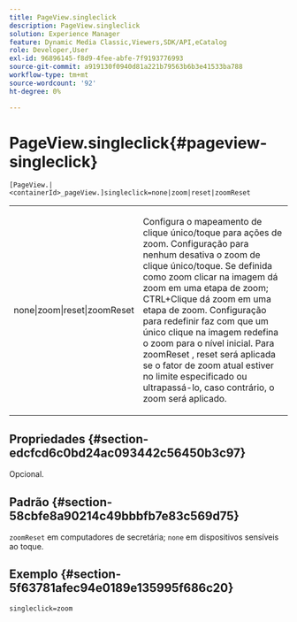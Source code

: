 ```yaml
---
title: PageView.singleclick
description: PageView.singleclick
solution: Experience Manager
feature: Dynamic Media Classic,Viewers,SDK/API,eCatalog
role: Developer,User
exl-id: 96896145-f8d9-4fee-abfe-7f9193776993
source-git-commit: a919130f0940d81a221b79563b6b3e41533ba788
workflow-type: tm+mt
source-wordcount: '92'
ht-degree: 0%

---
```


# PageView.singleclick{#pageview-singleclick}

`[PageView.|<containerId>_pageView.]singleclick=none|zoom|reset|zoomReset`

<table id="table_5654736F216D4ABC9FC783F83E0BBA03"> 
 <tbody> 
  <tr> 
   <td colname="col1"> <p> <span class="codeph"> none|zoom|reset|zoomReset </span> </p> </td> 
   <td colname="col2"> <p> Configura o mapeamento de clique único/toque para ações de zoom. Configuração para <span class="codeph"> nenhum </span> desativa o zoom de clique único/toque. Se definida como <span class="codeph"> zoom </span> clicar na imagem dá zoom em uma etapa de zoom; CTRL+Clique dá zoom em uma etapa de zoom. Configuração para <span class="codeph"> redefinir </span> faz com que um único clique na imagem redefina o zoom para o nível inicial. Para <span class="codeph"> zoomReset </span>, reset será aplicada se o fator de zoom atual estiver no limite especificado ou ultrapassá-lo, caso contrário, o zoom será aplicado. </p> </td> 
  </tr> 
 </tbody> 
</table>

## Propriedades {#section-edcfcd6c0bd24ac093442c56450b3c97}

Opcional.

## Padrão {#section-58cbfe8a90214c49bbbfb7e83c569d75}

`zoomReset` em computadores de secretária; `none` em dispositivos sensíveis ao toque.

## Exemplo {#section-5f63781afec94e0189e135995f686c20}

`singleclick=zoom`
